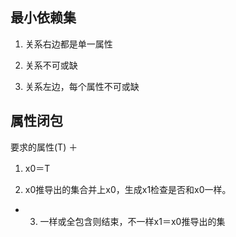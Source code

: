 ## 最小依赖集

1. 关系右边都是单一属性

2. 关系不可或缺

3. 关系左边，每个属性不可或缺

## 属性闭包

要求的属性(T) ＋

1. x0＝T

2. x0推导出的集合并上x0，生成x1检查是否和x0一样。

- 3. 一样或全包含则结束，不一样x1＝x0推导出的集